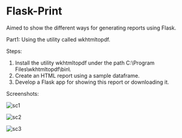 # Flask-Print
Aimed to show the different ways for generating reports using Flask.

Part1: Using the utility called wkhtmltopdf.

Steps:

1) Install the utility wkhtmltopdf under the path C:\Program Files\wkhtmltopdf\bin\
2) Create an HTML report using a sample dataframe.
3) Develop a Flask app for showing this report or downloading it.

Screenshots:

![sc1](https://user-images.githubusercontent.com/74184047/112330191-7fc29480-8cc0-11eb-86b6-3b57d51a655b.jpg)

![sc2](https://user-images.githubusercontent.com/74184047/112330238-87823900-8cc0-11eb-9137-a51f83898e45.jpg)

![sc3](https://user-images.githubusercontent.com/74184047/112330270-8e10b080-8cc0-11eb-8420-dfdae2114c8d.jpg)


